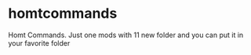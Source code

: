 # homtcommands
Homt Commands. Just one mods with 11 new folder and you can put it in your favorite folder
